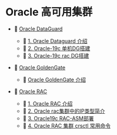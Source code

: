 # Oracle 高可用集群

* 📑 [Oracle DataGuard](siyuan://blocks/20231110105237-prfvvi6)

  * 📄 [1. Oracle Dataguard 介绍](siyuan://blocks/20231110105237-nvvzb3i)
  * 📄 [2. Oracle-19c 单机DG搭建](siyuan://blocks/20231110105237-iwop2dy)
  * 📄 [3. Oracle-19c rac DG搭建](siyuan://blocks/20240319213559-yx65gfm)
* 📑 [Oracle GoldenGate](siyuan://blocks/20231110105237-qatg4mk)

  * 📄 [Oracle GoldenGate 介绍](siyuan://blocks/20240315212632-pq75ki0)
* 📑 [Oracle RAC](siyuan://blocks/20240131124129-vrz21zl)

  * 📄 [1. Oracle RAC 介绍](siyuan://blocks/20240131124219-qt7whoo)
  * 📄 [2. Oracle rac集群中的IP类型简介](siyuan://blocks/20240131170055-hv17otm)
  * 📄 [3. Oracle19c RAC-ASM部署](siyuan://blocks/20240130214424-vl6pjpb)
  * 📄 [4. Oracle RAC 集群 crsctl 常用命令](siyuan://blocks/20240131173132-9tt486e)

　　‍

　　‍
